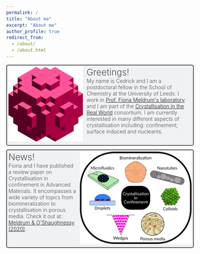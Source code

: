 ```yaml
---
permalink: /
title: "About me"
excerpt: "About me"
author_profile: true
redirect_from:
  - /about/
  - /about.html
---
```

<style>
.grid-container {
  display: grid;
  grid-template-rows: auto;
  grid-gap: 10px;
}
.grid-item{
  border: solid hsl(207, 6%, 30%) 2px;
  border-radius: 5px;
  padding: 4px;
  font-weight: 300;
  color: hsl(207, 6%, 30%);
  background-color: hsla(220, 9%, 93%, 0.7);
}
.float-img-l {
  float: left;
  margin-right: 10px;
  margin-bottom: 5px;
}
.float-img-r {
  float: right;
  margin-left: 10px;
  margin-bottom: 5px;
}
</style>
<div class="grid-container">
  <div class="grid-item">
  <img src="/images/cubes.png" alt="Cube"
    width="200"
    class="float-img-l"/>
  <font size="+2">Greetings!</font> <br style="line-height:20px">
  My name is Cedrick and I am a postdoctoral fellow in the School of Chemistry at the University of Leeds. I work in <a href="http://www1.chem.leeds.ac.uk/FCM/">Prof. Fiona Meldrum's laboratory</a> and I am part of the <a href="https://realworldcrystals.leeds.ac.uk/">Crystallisation in the Real World</a> consortium. I am currently interested in many different aspects of crystallisation including: confinement, surface induced and nucleants.
  </div>
  <div class="grid-item">
  <img src="/images/TOC-Schematic.png" alt="schematic"
    width="300"
    class="float-img-r"/>
  <font size="+2">News!</font><br style="line-height:20px">
  Fiona and I have published a review paper on Crystallisation in confinement in Advanced Materials. It encompasses a wide variety of topics from biomineralization to crystallisation in porous media. Check it out at: <a href="https://doi.org/10.1002/adma.202001068">Meldrum & O'Shaughnessy (2020)</a>.
  </div>
</div>
